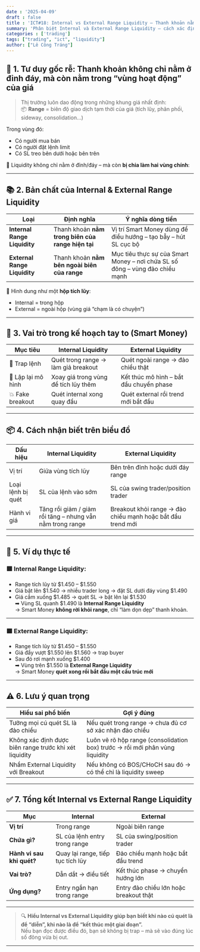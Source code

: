 ```yaml
---
date : '2025-04-09'
draft : false
title : 'ICT#18: Internal vs External Range Liquidity – Thanh khoản nằm trong hay ngoài biên cấu trúc'
summary: 'Phân biệt Internal và External Range Liquidity – cách xác định và ứng dụng trong giao dịch.'
categories : ['trading']
tags: ["trading", "ict", "liquidity"]
author: ["Lê Công Tráng"]
---
```


## 🧠 **1. Tư duy gốc rễ: Thanh khoản không chỉ nằm ở đỉnh đáy, mà còn nằm trong “vùng hoạt động” của giá**

> Thị trường luôn dao động trong những khung giá nhất định:  
> 📦 **Range** = biên độ giao dịch tạm thời của giá (tích lũy, phân phối, sideway, consolidation…)

Trong vùng đó:

- Có người mua bán  
- Có người đặt lệnh limit  
- Có SL treo bên dưới hoặc bên trên

📌 Liquidity không chỉ nằm ở đỉnh/đáy – mà còn **bị chia làm hai vùng chính**:

---

## 📚 **2. Bản chất của Internal & External Range Liquidity**

| Loại | Định nghĩa | Ý nghĩa dòng tiền |
|------|------------|-------------------|
| **Internal Range Liquidity** | Thanh khoản **nằm trong biên của range hiện tại** | Vị trí Smart Money dùng để điều hướng – tạo bẫy – hút SL cục bộ |
| **External Range Liquidity** | Thanh khoản **nằm bên ngoài biên của range** | Mục tiêu thực sự của Smart Money – nơi chứa SL số đông – vùng đảo chiều mạnh |

📌 Hình dung như một **hộp tích lũy**:  

- Internal = trong hộp  
- External = ngoài hộp (vùng giá “chạm là có chuyện”)

---

## 🎯 **3. Vai trò trong kế hoạch tay to (Smart Money)**

| Mục tiêu | Internal Liquidity | External Liquidity |
|----------|--------------------|--------------------|
| 🎣 Trap lệnh | Quét trong range → làm giả breakout | Quét ngoài range → đảo chiều thật |
| 🔁 Lập lại mô hình | Xoay giá trong vùng để tích lũy thêm | Kết thúc mô hình – bắt đầu chuyển phase |
| 💥 Fake breakout | Quét internal xong quay đầu | Quét external rồi trend mới bắt đầu |

---

## 📦 **4. Cách nhận biết trên biểu đồ**

| Dấu hiệu | Internal Liquidity | External Liquidity |
|----------|--------------------|--------------------|
| Vị trí | Giữa vùng tích lũy | Bên trên đỉnh hoặc dưới đáy range |
| Loại lệnh bị quét | SL của lệnh vào sớm | SL của swing trader/position trader |
| Hành vi giá | Tăng rồi giảm / giảm rồi tăng – nhưng vẫn nằm trong range | Breakout khỏi range → đảo chiều mạnh hoặc bắt đầu trend mới |

---

## 🔄 **5. Ví dụ thực tế**

### 🟥 **Internal Range Liquidity:**

- Range tích lũy từ $1.450 – $1.550  
- Giá bật lên $1.540 → nhiều trader long → đặt SL dưới đáy vùng $1.490  
- Giá cắm xuống $1.485 → quét SL → bật lên lại $1.530  
➡ Vùng SL quanh $1.490 là **Internal Range Liquidity**  
→ Smart Money **không rời khỏi range**, chỉ “làm dọn dẹp” thanh khoản.

---

### 🟩 **External Range Liquidity:**

- Range tích lũy từ $1.450 – $1.550  
- Giá đẩy vượt $1.550 lên $1.560 → trap buyer  
- Sau đó rơi mạnh xuống $1.400  
➡ Vùng trên $1.550 là **External Range Liquidity**  
→ Smart Money **quét xong rồi bắt đầu một cấu trúc mới**

---

## ⚠ **6. Lưu ý quan trọng**

| Hiểu sai phổ biến | Gợi ý đúng |
|-------------------|------------|
| Tưởng mọi cú quét SL là đảo chiều | Nếu quét trong range → chưa đủ cơ sở xác nhận đảo chiều |
| Không xác định được biên range trước khi xét liquidity | Luôn vẽ rõ hộp range (consolidation box) trước → rồi mới phân vùng liquidity |
| Nhầm External Liquidity với Breakout | Nếu không có BOS/CHoCH sau đó → có thể chỉ là liquidity sweep |

---

## ✅ **7. Tổng kết Internal vs External Range Liquidity**

| Mục | Internal | External |
|-----|----------|----------|
| **Vị trí** | Trong range | Ngoài biên range |
| **Chứa gì?** | SL của lệnh entry trong range | SL của swing/position trader |
| **Hành vi sau khi quét?** | Quay lại range, tiếp tục tích lũy | Đảo chiều mạnh hoặc bắt đầu trend |
| **Vai trò?** | Dẫn dắt → điều tiết | Kết thúc phase → chuyển hướng lớn |
| **Ứng dụng?** | Entry ngắn hạn trong range | Entry đảo chiều lớn hoặc breakout thật |

---

> 🔍 **Hiểu Internal vs External Liquidity giúp bạn biết khi nào cú quét là để “diễn”, khi nào là để “kết thúc một giai đoạn”.**  
Nếu bạn đọc được điều đó, bạn sẽ không bị trap – mà sẽ vào đúng lúc số đông vừa bị out.

---
